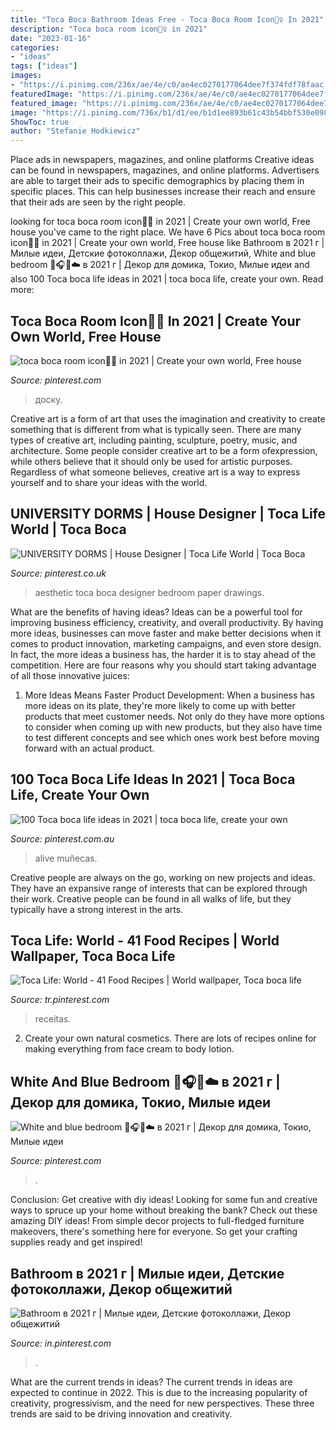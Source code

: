 ```yaml
---
title: "Toca Boca Bathroom Ideas Free - Toca Boca Room Icon🧚‍♀️ In 2021"
description: "Toca boca room icon🧚‍♀️ in 2021"
date: "2023-01-16"
categories:
- "ideas"
tags: ["ideas"]
images:
- "https://i.pinimg.com/236x/ae/4e/c0/ae4ec0270177064dee7f374fdf78faac.jpg?nii=t"
featuredImage: "https://i.pinimg.com/236x/ae/4e/c0/ae4ec0270177064dee7f374fdf78faac.jpg?nii=t"
featured_image: "https://i.pinimg.com/236x/ae/4e/c0/ae4ec0270177064dee7f374fdf78faac.jpg?nii=t"
image: "https://i.pinimg.com/736x/b1/d1/ee/b1d1ee893b61c43b54bbf530e09820f0.jpg"
ShowToc: true
author: "Stefanie Hodkiewicz"
---
```



Place ads in newspapers, magazines, and online platforms
Creative ideas can be found in newspapers, magazines, and online platforms. Advertisers are able to target their ads to specific demographics by placing them in specific places. This can help businesses increase their reach and ensure that their ads are seen by the right people.

	

		
looking for toca boca room icon🧚‍♀️ in 2021 | Create your own world, Free house you've came to the right place. We have 6 Pics about toca boca room icon🧚‍♀️ in 2021 | Create your own world, Free house like Bathroom в 2021 г | Милые идеи, Детские фотоколлажи, Декор общежитий, White and blue bedroom 💎🎧🥛☁️ в 2021 г | Декор для домика, Токио, Милые идеи and also 100 Toca boca life ideas in 2021 | toca boca life, create your own. Read more:
		
    
## Toca Boca Room Icon🧚‍♀️ In 2021 | Create Your Own World, Free House

<img loading=lazy src="https://i.pinimg.com/736x/44/1b/31/441b315ad5d3a285db2af54b8cab1780.jpg" onerror="this.onerror=null;this.src='https://tse1.mm.bing.net/th?id=OIP.GV6n_9ZBjUsFZQffLrV5EwHaF3&amp;pid=15.1';" alt="toca boca room icon🧚‍♀️ in 2021 | Create your own world, Free house">

_Source: pinterest.com_

>доску. 

	

Creative art is a form of art that uses the imagination and creativity to create something that is different from what is typically seen. There are many types of creative art, including painting, sculpture, poetry, music, and architecture. Some people consider creative art to be a form ofexpression, while others believe that it should only be used for artistic purposes. Regardless of what someone believes, creative art is a way to express yourself and to share your ideas with the world.

    
## UNIVERSITY DORMS | House Designer | Toca Life World | Toca Boca

<img loading=lazy src="https://i.pinimg.com/736x/5e/59/ea/5e59ead38be35f1221a2d247383ab964.jpg" onerror="this.onerror=null;this.src='https://tse1.mm.bing.net/th?id=OIP._Oohf1Q735rd-lezjeFzHwHaEK&amp;pid=15.1';" alt="UNIVERSITY DORMS | House Designer | Toca Life World | Toca Boca">

_Source: pinterest.co.uk_

>aesthetic toca boca designer bedroom paper drawings. 

	

What are the benefits of having ideas?
Ideas can be a powerful tool for improving business efficiency, creativity, and overall productivity. By having more ideas, businesses can move faster and make better decisions when it comes to product innovation, marketing campaigns, and even store design. In fact, the more ideas a business has, the harder it is to stay ahead of the competition. Here are four reasons why you should start taking advantage of all those innovative juices:
1. More Ideas Means Faster Product Development: When a business has more ideas on its plate, they're more likely to come up with better products that meet customer needs. Not only do they have more options to consider when coming up with new products, but they also have time to test different concepts and see which ones work best before moving forward with an actual product.

    
## 100 Toca Boca Life Ideas In 2021 | Toca Boca Life, Create Your Own

<img loading=lazy src="https://i.pinimg.com/474x/98/d0/ae/98d0aeac26112e3ee223c03dcafe5f97.jpg" onerror="this.onerror=null;this.src='https://tse3.mm.bing.net/th?id=OIP.yZQBCQm0nso06xMZ5yNXqgAAAA&amp;pid=15.1';" alt="100 Toca boca life ideas in 2021 | toca boca life, create your own">

_Source: pinterest.com.au_

>alive muñecas. 

	

Creative people are always on the go, working on new projects and ideas. They have an expansive range of interests that can be explored through their work. Creative people can be found in all walks of life, but they typically have a strong interest in the arts.

    
## Toca Life: World - 41 Food Recipes | World Wallpaper, Toca Boca Life

<img loading=lazy src="https://i.pinimg.com/236x/ae/4e/c0/ae4ec0270177064dee7f374fdf78faac.jpg?nii=t" onerror="this.onerror=null;this.src='https://tse2.mm.bing.net/th?id=OIP.wp6xqpcBH_5UdUDsMXTkwQAAAA&amp;pid=15.1';" alt="Toca Life: World - 41 Food Recipes | World wallpaper, Toca boca life">

_Source: tr.pinterest.com_

>receitas. 

	

2. Create your own natural cosmetics. There are lots of recipes online for making everything from face cream to body lotion.

    
## White And Blue Bedroom 💎🎧🥛☁️ в 2021 г | Декор для домика, Токио, Милые идеи

<img loading=lazy src="https://i.pinimg.com/736x/b1/d1/ee/b1d1ee893b61c43b54bbf530e09820f0.jpg" onerror="this.onerror=null;this.src='https://tse2.mm.bing.net/th?id=OIP.KBf6Xl9nxjSb1Vu5TczAjwHaHo&amp;pid=15.1';" alt="White and blue bedroom 💎🎧🥛☁️ в 2021 г | Декор для домика, Токио, Милые идеи">

_Source: pinterest.com_

>. 

	

Conclusion: Get creative with diy ideas!
Looking for some fun and creative ways to spruce up your home without breaking the bank? Check out these amazing DIY ideas!
From simple decor projects to full-fledged furniture makeovers, there's something here for everyone. So get your crafting supplies ready and get inspired!

    
## Bathroom в 2021 г | Милые идеи, Детские фотоколлажи, Декор общежитий

<img loading=lazy src="https://i.pinimg.com/736x/48/bb/aa/48bbaa93161a03a633d07b91577ed479.jpg" onerror="this.onerror=null;this.src='https://tse1.mm.bing.net/th?id=OIP.fzkEKHRqFDMvCWYYPlnJjAHaHd&amp;pid=15.1';" alt="Bathroom в 2021 г | Милые идеи, Детские фотоколлажи, Декор общежитий">

_Source: in.pinterest.com_

>. 

	

What are the current trends in ideas?
The current trends in ideas are expected to continue in 2022. This is due to the increasing popularity of creativity, progressivism, and the need for new perspectives. These three trends are said to be driving innovation and creativity.

